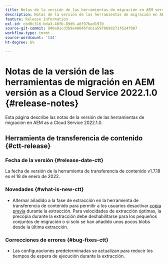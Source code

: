 ```yaml
---
title: Notas de la versión de las herramientas de migración en AEM versión as a Cloud Service 2022.1.0
description: Notas de la versión de las herramientas de migración en AEM versión as a Cloud Service 2022.1.0
feature: Release Information
exl-id: cbd0c316-bda3-48fb-89d6-a8f97bad1970
source-git-commit: 940a01cd3b9e4804bfab1a5970699271f624f087
workflow-type: tm+mt
source-wordcount: '134'
ht-degree: 6%

---
```


# Notas de la versión de las herramientas de migración en AEM versión as a Cloud Service 2022.1.0 {#release-notes}

Esta página describe las notas de la versión de las herramientas de migración en AEM as a Cloud Service 2022.1.0.

## Herramienta de transferencia de contenido {#ctt-release}

### Fecha de la versión {#release-date-ctt}

La fecha de versión de la herramienta de transferencia de contenido v1.7.18 es el 18 de enero de 2022.

### Novedades {#what-is-new-ctt}

* Alternar añadido a la fase de extracción en la herramienta de transferencia de contenido para permitir a los usuarios desactivar [copia previa](https://experienceleague.adobe.com/docs/experience-manager-cloud-service/moving/cloud-migration/content-transfer-tool/handling-large-content-repositories.html?lang=en) durante la extracción. Para velocidades de extracción óptimas, la precopia durante la extracción debe deshabilitarse para los pequeños conjuntos de migración o si solo se han añadido unos pocos blobs desde la última extracción.

### Correcciones de errores {#bug-fixes-ctt}

* Las configuraciones predeterminadas se actualizan para reducir los tiempos de espera de ejecución durante la extracción.
